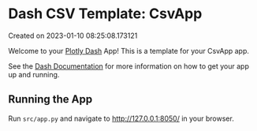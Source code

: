 # Dash CSV Template: CsvApp

Created on 2023-01-10 08:25:08.173121

Welcome to your [Plotly Dash](https://plotly.com/dash/) App! This is a template for your CsvApp app.

See the [Dash Documentation](https://dash.plotly.com/introduction) for more information on how to get your app up and running.

## Running the App

Run `src/app.py` and navigate to http://127.0.0.1:8050/ in your browser.